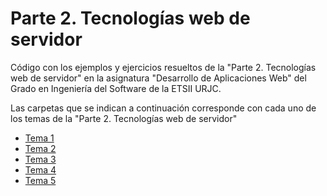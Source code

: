 # Parte 2. Tecnologías web de servidor

Código con los ejemplos y ejercicios resueltos de la "Parte 2. Tecnologías web de servidor" en la asignatura "Desarrollo de Aplicaciones Web" del Grado en Ingeniería del Software de la ETSII URJC.

Las carpetas que se indican a continuación corresponde con cada uno de los temas de la "Parte 2. Tecnologías web de servidor"

* [Tema 1](tema_1)
* [Tema 2](tema_2)
* [Tema 3](tema_3)
* [Tema 4](tema_4)
* [Tema 5](tema_5)